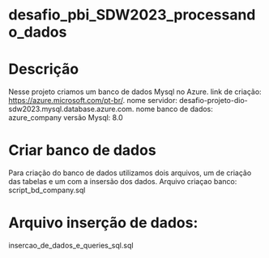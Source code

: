 # desafio_pbi_SDW2023_processando_dados

# Descrição
Nesse projeto criamos um banco de dados Mysql no Azure. 
link de criação: https://azure.microsoft.com/pt-br/. 
nome servidor: desafio-projeto-dio-sdw2023.mysql.database.azure.com. 
nome banco de dados: azure_company
versão Mysql: 8.0

# Criar banco de dados
Para criação do banco de dados utilizamos dois arquivos, um de criação das tabelas e um com a insersão dos dados.
Arquivo criaçao banco:
script_bd_company.sql

# Arquivo inserção de dados:
insercao_de_dados_e_queries_sql.sql
